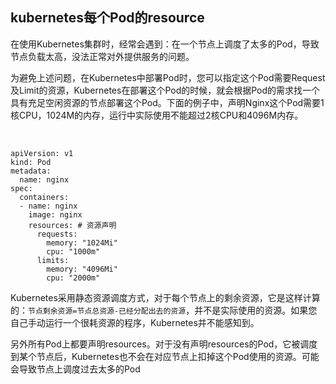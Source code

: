 ## kubernetes每个Pod的resource

在使用Kubernetes集群时，经常会遇到：在一个节点上调度了太多的Pod，导致节点负载太高，没法正常对外提供服务的问题。

为避免上述问题，在Kubernetes中部署Pod时，您可以指定这个Pod需要Request及Limit的资源，Kubernetes在部署这个Pod的时候，就会根据Pod的需求找一个具有充足空闲资源的节点部署这个Pod。下面的例子中，声明Nginx这个Pod需要1核CPU，1024M的内存，运行中实际使用不能超过2核CPU和4096M内存。

​            

```
apiVersion: v1
kind: Pod
metadata:
  name: nginx
spec:
  containers:
  - name: nginx
    image: nginx
    resources: # 资源声明
      requests:
        memory: "1024Mi"
        cpu: "1000m"
      limits:
        memory: "4096Mi"
        cpu: "2000m"
```

Kubernetes采用静态资源调度方式，对于每个节点上的剩余资源，它是这样计算的：`节点剩余资源=节点总资源-已经分配出去的资源`，并不是实际使用的资源。如果您自己手动运行一个很耗资源的程序，Kubernetes并不能感知到。 

另外所有Pod上都要声明resources。对于没有声明resources的Pod，它被调度到某个节点后，Kubernetes也不会在对应节点上扣掉这个Pod使用的资源。可能会导致节点上调度过去太多的Pod